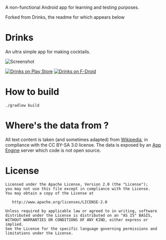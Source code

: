 A non-functional Android app for learning and testing purposes.

Forked from Drinks, the readme for which appears below

Drinks
======

An ultra simple app for making cocktails.

![Screenshot](website/screenshot.png)

[![Drinks on Play Store](website/badge_googleplay.png)](https://play.google.com/store/apps/details?id=fr.masciulli.drinks)
[![Drinks on F-Droid](website/badge_fdroid.png)](https://f-droid.org/repository/browse/?fdfilter=drinks&fdid=fr.masciulli.drinks)

# How to build
```
./gradlew build
```

# Where's the data from ?
All text content is taken (and sometimes adapted) from [Wikipedia](https://en.wikipedia.org), in compliance with the CC BY-SA 3.0 license.
The data is exposed by an [App Engine](https://cloud.google.com/appengine/) server which code is not open source.

License
=======

    Licensed under the Apache License, Version 2.0 (the "License");
    you may not use this file except in compliance with the License.
    You may obtain a copy of the License at

       http://www.apache.org/licenses/LICENSE-2.0

    Unless required by applicable law or agreed to in writing, software
    distributed under the License is distributed on an "AS IS" BASIS,
    WITHOUT WARRANTIES OR CONDITIONS OF ANY KIND, either express or implied.
    See the License for the specific language governing permissions and
    limitations under the License.
